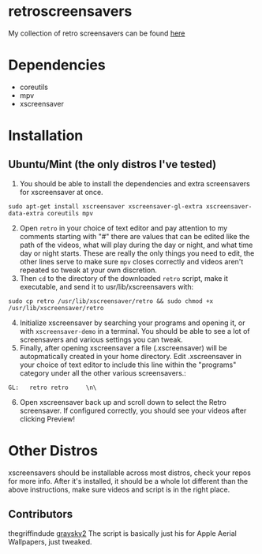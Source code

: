 # retroscreensavers
My collection of retro screensavers can be found [here](https://drive.google.com/open?id=1JghlJYllOwpC7O6MA-K1OJQ3gIyenS2_)
# Dependencies
* coreutils
* mpv
* xscreensaver
# Installation
## Ubuntu/Mint (the only distros I've tested)
1. You should be able to install the dependencies and extra screensavers for xscreensaver at once.
```
sudo apt-get install xscreensaver xscreensaver-gl-extra xscreensaver-data-extra coreutils mpv
```
2. Open `retro` in your choice of text editor and pay attention to my comments starting with "#" there are values that can be
edited like the path of the videos, what will play during the day or night, and what time day or night starts. These are really
the only things you need to edit, the other lines serve to make sure `mpv` closes correctly and videos aren't repeated
so tweak at your own discretion.
3. Then `cd` to the directory of the downloaded `retro` script, make it executable, and send it to usr/lib/xscreensavers with: 
```
sudo cp retro /usr/lib/xscreensaver/retro && sudo chmod +x /usr/lib/xscreensaver/retro
```
4. Initialize xscreensaver by searching your programs and opening it, or with `xscreensaver-demo` in a terminal. 
You should be able to see a lot of screensavers and various settings you can tweak.
5. Finally, after opening xscreensaver a file (.xscreensaver) will be autopmatically created in your home directory.
Edit  .xscreensaver in your choice of text editor to include this line within the "programs" category 
under all the other various screensavers.:
```
GL:   retro retro     \n\
```
6. Open xscreensaver back up and scroll down to select the Retro screensaver. 
If configured correctly, you should see your videos after clicking Preview!

# Other Distros
xscreensavers should be installable across most distros, check your repos for more info. 
After it's installed, it should be a whole lot different than the above instructions, make sure videos and script is in the
right place.

Contributors
------------------------
thegriffindude
[graysky2](https://github.com/graysky2) The script is basically just his for Apple Aerial Wallpapers, just tweaked.
